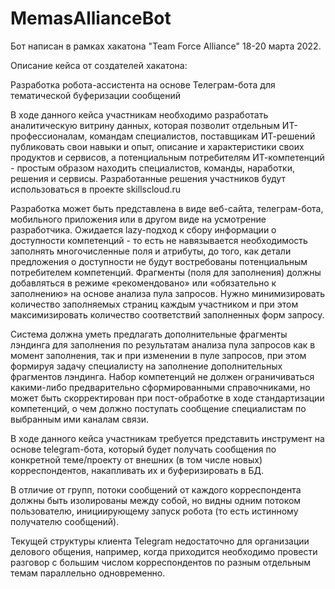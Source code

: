 # MemasAllianceBot

Бот написан в рамках хакатона "Team Force Alliance" 18-20 марта 2022.

Описание кейса от создателей хакатона:

Разработка робота-ассистента
на основе Телеграм-бота для тематической буферизации сообщений

В ходе данного кейса участникам необходимо разработать аналитическую витрину данных, которая позволит отдельным ИТ-профессионалам, командам специалистов, поставщикам ИТ-решений публиковать свои навыки и опыт, описание и характеристики своих продуктов и сервисов, а потенциальным потребителям ИТ-компетенций - простым образом находить специалистов, команды, наработки, решения и сервисы. Разработанные решения участников будут использоваться в проекте skillscloud.ru

Разработка может быть представлена в виде веб-сайта, телеграм-бота, мобильного приложения или в другом виде на усмотрение разработчика. Ожидается lazy-подход к сбору информации о доступности компетенций - то есть не навязывается необходимость заполнять многочисленные поля и атрибуты, до того, как детали предложения о доступности не будут востребованы потенциальным потребителем компетенций. Фрагменты (поля для заполнения) должны добавляться в режиме «рекомендовано» или «обязательно
к заполнению» на основе анализа пула запросов. Нужно минимизировать количество заполняемых страниц каждым участником
и при этом максимизировать количество соответствий заполненных форм запросу.

Система должна уметь предлагать дополнительные фрагменты лэндинга для заполнения по результатам анализа пула запросов как
в момент заполнения, так и при изменении в пуле запросов, при этом формируя задачу специалисту на заполнение дополнительных фрагментов лэндинга. Набор компетенций не должен ограничиваться какими-либо предварительно сформированными справочниками, но может быть скорректирован при пост-обработке в ходе стандартизации компетенций, о чем должно поступать сообщение специалистам по выбранным ими каналам связи.


В ходе данного кейса участникам требуется представить инструмент на основе telegram-бота, который будет получать сообщения по конкретной теме/проекту от внешних (в том числе новых) корреспондентов, накапливать их и буферизировать в БД.

В отличие от групп, потоки сообщений от каждого корреспондента должны быть изолированы между собой, но видны одним потоком пользователю, инициирующему запуск робота (то есть истинному получателю сообщений).

Текущей структуры клиента Telegram недостаточно
для организации делового общения, например, когда приходится необходимо провести разговор с большим числом корреспондентов по разным отдельным темам параллельно одновременно.
